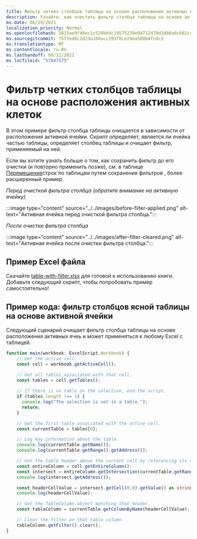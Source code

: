 ```yaml
---
title: Фильтр четких столбцов таблицы на основе расположения активных клеток
description: Узнайте, как очистить фильтр столбца таблицы на основе активного расположения ячейки.
ms.date: 06/29/2021
localization_priority: Normal
ms.openlocfilehash: 5815ae9f40ec1c529bbdc19575239e94712479d3db8a8c602cc33a270538811c
ms.sourcegitcommit: 75f7ed8c2d23a104acc293f8ce29ea580b4fcdc5
ms.translationtype: MT
ms.contentlocale: ru-RU
ms.lasthandoff: 08/11/2021
ms.locfileid: "57847575"
---
```

# <a name="clear-table-column-filter-based-on-active-cell-location"></a>Фильтр четких столбцов таблицы на основе расположения активных клеток

В этом примере фильтр столбца таблицы очищается в зависимости от расположения активной ячейки. Скрипт определяет, является ли ячейка частью таблицы, определяет столбец таблицы и очищает фильтр, применяемый на ней.

Если вы хотите узнать больше о том, как сохранить фильтр до его очистки (и повторно применить позже), см. в таблице [Перемещение](move-rows-across-tables.md)строк по таблицам путем сохранения фильтров , более расширенный пример.

_Перед очисткой фильтра столбца (обратите внимание на активную ячейку)_

:::image type="content" source="../../images/before-filter-applied.png" alt-text="Активная ячейка перед очисткой фильтра столбца.":::

_После очистки фильтра столбца_

:::image type="content" source="../../images/after-filter-cleared.png" alt-text="Активная ячейка после очистки фильтра столбца.":::

## <a name="sample-excel-file"></a>Пример Excel файла

Скачайте <a href="table-with-filter.xlsx">table-with-filter.xlsx</a> для готовой к использованию книги. Добавьте следующий скрипт, чтобы попробовать пример самостоятельно!

## <a name="sample-code-clear-table-column-filter-based-on-active-cell"></a>Пример кода: фильтр столбцов ясной таблицы на основе активной ячейки

Следующий сценарий очищает фильтр столбца таблицы на основе расположения активных ячеь и может применяться к любому Excel с таблицей.

```TypeScript
function main(workbook: ExcelScript.Workbook) {
    // Get the active cell.
    const cell = workbook.getActiveCell();

    // Get all tables associated with that cell.
    const tables = cell.getTables();
    
    // If there is no table on the selection, end the script.
    if (tables.length !== 1) {
      console.log("The selection is not in a table.");
      return;
    }

    // Get the first table associated with the active cell.
    const currentTable = tables[0];

    // Log key information about the table.
    console.log(currentTable.getName());
    console.log(currentTable.getRange().getAddress());

    // Get the table header above the current cell by referencing its column.
    const entireColumn = cell.getEntireColumn();
    const intersect = entireColumn.getIntersection(currentTable.getRange());
    console.log(intersect.getAddress());

    const headerCellValue = intersect.getCell(0,0).getValue() as string;
    console.log(headerCellValue);

    // Get the TableColumn object matching that header.
    const tableColumn = currentTable.getColumnByName(headerCellValue);

    // Clear the filter on that table column.
    tableColumn.getFilter().clear();
}
```
